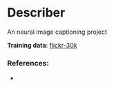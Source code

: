# Describer

An neural image captioning project

**Training data**: [flickr-30k](https://www.kaggle.com/datasets/hsankesara/flickr-image-dataset)

### References:

-
